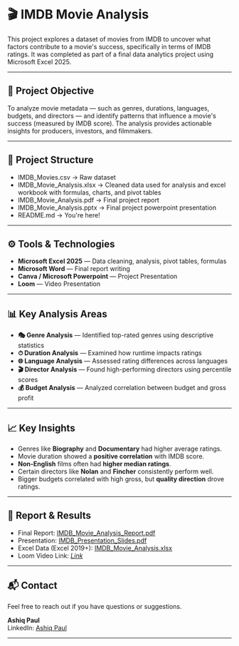 # 🎬 IMDB Movie Analysis

This project explores a dataset of movies from IMDB to uncover what factors contribute to a movie's success, specifically in terms of IMDB ratings. It was completed as part of a final data analytics project using Microsoft Excel 2025.

---

## 📌 Project Objective

To analyze movie metadata — such as genres, durations, languages, budgets, and directors — and identify patterns that influence a movie's success (measured by IMDB score). The analysis provides actionable insights for producers, investors, and filmmakers.

---

## 📂 Project Structure

- IMDB_Movies.csv → Raw dataset
- IMDB_Movie_Analysis.xlsx → Cleaned data used for analysis and excel workbook with formulas, charts, and pivot tables
- IMDB_Movie_Analysis.pdf → Final project report
- IMDB_Movie_Analysis.pptx → Final project powerpoint presentation
- README.md → You're here!

---

## ⚙️ Tools & Technologies

- **Microsoft Excel 2025** — Data cleaning, analysis, pivot tables, formulas
- **Microsoft Word** — Final report writing
- **Canva / Microsoft Powerpoint** — Project Presentation
- **Loom** — Video Presentation

---

## 📊 Key Analysis Areas

- **🎭 Genre Analysis** — Identified top-rated genres using descriptive statistics
- **⏱ Duration Analysis** — Examined how runtime impacts ratings
- **🌐 Language Analysis** — Assessed rating differences across languages
- **🎬 Director Analysis** — Found high-performing directors using percentile scores
- **💰 Budget Analysis** — Analyzed correlation between budget and gross profit

---

## 📈 Key Insights

- Genres like **Biography** and **Documentary** had higher average ratings.
- Movie duration showed a **positive correlation** with IMDB score.
- **Non-English** films often had **higher median ratings**.
- Certain directors like **Nolan** and **Fincher** consistently perform well.
- Bigger budgets correlated with high gross, but **quality direction** drove ratings.

---

## 📄 Report & Results

- Final Report: [IMDB_Movie_Analysis_Report.pdf](https://github.com/HARMFULGRUB/IMDB-Movie-Analysis/blob/main/IMDB_Movie_Analysis.pdf)
- Presentation: [IMDB_Presentation_Slides.pdf](https://github.com/HARMFULGRUB/IMDB-Movie-Analysis/blob/main/IMDB_Movie_Analysis.pptx)
- Excel Data (Excel 2019+): [IMDB_Movie_Analysis.xlsx](https://github.com/HARMFULGRUB/IMDB-Movie-Analysis/blob/main/IMDB_Movie_Analysis.xlsx)
- Loom Video Link: _[Link](https://www.loom.com/share/a35a57a9b70b4ef7aa3de573160bf621?sid=d9515e38-fb14-4e65-9a82-22ae1dafd55c)_

---

## 📬 Contact

Feel free to reach out if you have questions or suggestions.

**Ashiq Paul**   
LinkedIn: [Ashiq Paul](https://linkedin.com/in/ashiqpaul)

---
